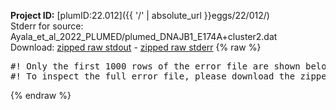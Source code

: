**Project ID:** [plumID:22.012]({{ '/' | absolute_url }}eggs/22/012/)  
Stderr for source:  Ayala_et_al_2022_PLUMED/plumed_DNAJB1_E174A+cluster2.dat   
Download: [zipped raw stdout](plumed_DNAJB1_E174A+cluster2.dat.plumed_master.stdout.txt.zip) - [zipped raw stderr](plumed_DNAJB1_E174A+cluster2.dat.plumed_master.stderr.txt.zip) 
{% raw %}
<pre>
#! Only the first 1000 rows of the error file are shown below
#! To inspect the full error file, please download the zipped raw stderr file above
</pre>
{% endraw %}
